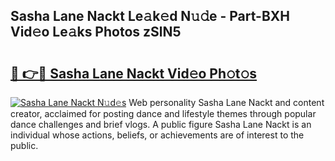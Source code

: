 ## Sasha Lane Nackt Le𝚊k𝚎d N𝚞𝚍e - Part-BXH Vid𝚎o Le𝚊ks Photos zSlN5

# <h2><a href="http://fb83u0.evod.top/?m=Sasha+Lane+Nackt">🔗 👉🔴 Sasha Lane Nackt Vid𝚎o Ph𝚘t𝚘s</a></h2>

[![Sasha Lane Nackt N𝚞d𝚎s](https://i.imgur.com/8V9OHl7.gif)](http://fb83u0.evod.top/?m=Sasha+Lane+Nackt)
Web personality Sasha Lane Nackt and content creator, acclaimed for posting dance and lifestyle themes through popular dance challenges and brief vlogs. A public figure Sasha Lane Nackt is an individual whose actions, beliefs, or achievements are of interest to the public. 
